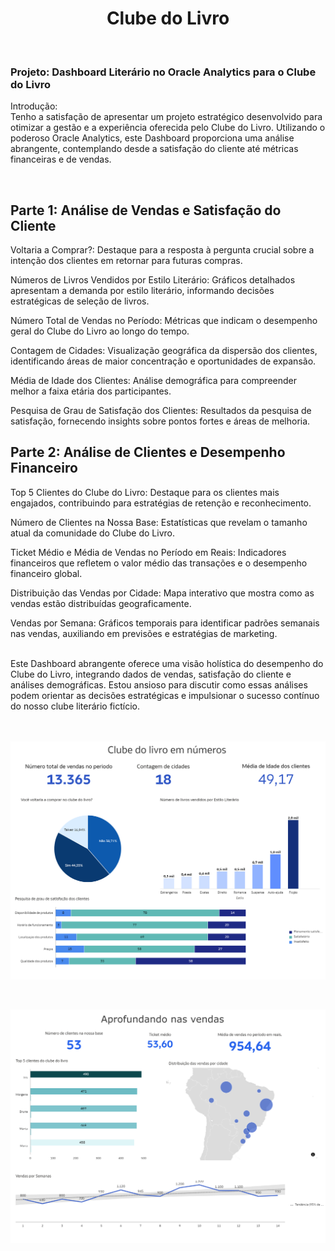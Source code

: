  # <div align="center">Clube do Livro</div>

<br>

### Projeto: Dashboard Literário no Oracle Analytics para o Clube do Livro

Introdução:<br>
Tenho a satisfação de apresentar um projeto estratégico desenvolvido para otimizar a gestão e a experiência oferecida pelo Clube do Livro. Utilizando o poderoso Oracle Analytics, este Dashboard proporciona uma análise abrangente, contemplando desde a satisfação do cliente até métricas financeiras e de vendas.


<br>

## Parte 1: Análise de Vendas e Satisfação do Cliente


Voltaria a Comprar?: Destaque para a resposta à pergunta crucial sobre a intenção dos clientes em retornar para futuras compras.

Números de Livros Vendidos por Estilo Literário: Gráficos detalhados apresentam a demanda por estilo literário, informando decisões estratégicas de seleção de livros.

Número Total de Vendas no Período: Métricas que indicam o desempenho geral do Clube do Livro ao longo do tempo.

Contagem de Cidades: Visualização geográfica da dispersão dos clientes, identificando áreas de maior concentração e oportunidades de expansão.

Média de Idade dos Clientes: Análise demográfica para compreender melhor a faixa etária dos participantes.

Pesquisa de Grau de Satisfação dos Clientes: Resultados da pesquisa de satisfação, fornecendo insights sobre pontos fortes e áreas de melhoria.

## Parte 2: Análise de Clientes e Desempenho Financeiro

Top 5 Clientes do Clube do Livro: Destaque para os clientes mais engajados, contribuindo para estratégias de retenção e reconhecimento.

Número de Clientes na Nossa Base: Estatísticas que revelam o tamanho atual da comunidade do Clube do Livro.

Ticket Médio e Média de Vendas no Período em Reais: Indicadores financeiros que refletem o valor médio das transações e o desempenho financeiro global.

Distribuição das Vendas por Cidade: Mapa interativo que mostra como as vendas estão distribuídas geograficamente.

Vendas por Semana: Gráficos temporais para identificar padrões semanais nas vendas, auxiliando em previsões e estratégias de marketing.

<br>
Este Dashboard abrangente oferece uma visão holística do desempenho do Clube do Livro, integrando dados de vendas, satisfação do cliente e análises demográficas. Estou ansioso para discutir como essas análises podem orientar as decisões estratégicas e impulsionar o sucesso contínuo do nosso clube literário fictício.

<br>
<br>
<br>
<p align="center" >
     <img width="600" heigth="400" src="https://raw.githubusercontent.com/IgorAgui/First-Project-Club-dva/main/img/Clube%20do%20Livro%20Projeto_1.png">
</p>
<br>

<p align="center" >
     <img width="600" heigth="400" src="https://raw.githubusercontent.com/IgorAgui/First-Project-Club-dva/main/img/Clube%20do%20Livro%20Projeto_2.png">
</p>
